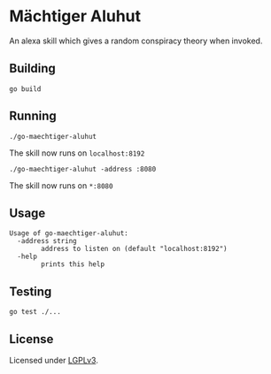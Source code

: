 # Mächtiger Aluhut

An alexa skill which gives a random conspiracy theory when invoked.

## Building

```
go build
```

## Running

```
./go-maechtiger-aluhut
```

The skill now runs on `localhost:8192`

```
./go-maechtiger-aluhut -address :8080
```

The skill now runs on `*:8080`

## Usage

```
Usage of go-maechtiger-aluhut:
  -address string
        address to listen on (default "localhost:8192")
  -help
        prints this help
```

## Testing

```
go test ./...
```

## License

Licensed under [LGPLv3](https://www.gnu.org/licenses/lgpl-3.0.html).

